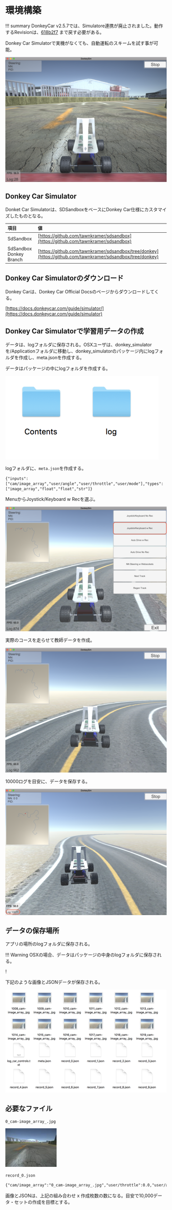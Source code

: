 # 環境構築

!!! summary
    DonkeyCar v2.5.7では、Simulatore連携が廃止されました。動作するRevisionは、[618b2f7](https://github.com/autorope/donkeycar/commit/618b2f78954b4cc7880365d518a1f24fdfe102ef) まで戻す必要がある。

Donkey Car Simulatorで実機がなくても、自動運転のスキームを試す事が可能。

![](./img/sim001.png)

## Donkey Car Simulator

Donket Car Simulatorは、SDSandboxをベースにDonkey Car仕様にカスタマイズしたものとなる。

|項目|値|
|:--|:--|
|SdSandbox|[https://github.com/tawnkramer/sdsandbox](https://github.com/tawnkramer/sdsandbox)|
|SdSandbox Donkey Branch|[https://github.com/tawnkramer/sdsandbox/tree/donkey](https://github.com/tawnkramer/sdsandbox/tree/donkey)|

## Donkey Car Simulatorのダウンロード

Donkey Carは、Donkey Car Official Docsのページからダウンロードしてくる。

[https://docs.donkeycar.com/guide/simulator/](https://docs.donkeycar.com/guide/simulator)

## Donkey Car Simulatorで学習用データの作成

データは、logフォルダに保存される。OSXユーザは、donkey_simulatorを/Applicationフォルダに移動し、donkey_simulatorのパッケージ内にlogフォルダを作成し、meta.jsonを作成する。

[](./img/sim005.png)

データはパッケージの中にlogフォルダを作成する。

![](./img/sim006.png)

logフォルダに、`meta.json`を作成する。

```
{"inputs":["cam/image_array","user/angle","user/throttle","user/mode"],"types":["image_array","float","float","str"]}
```

MenuからJoystick/Keyboard w Recを選ぶ。

![](./img/sim002.png)

実際のコースを走らせて教師データを作成。

![](./img/sim003.png)

10000ログを目安に、データを保存する。

![](./img/sim004.png)

## データの保存場所

アプリの場所のlogフォルダに保存される。

!!! Warning
	OSXの場合、データはパッケージの中身のlogフォルダに保存される。

!

下記のような画像とJSONデータが保存される。

![](./img/sim007.png)

## 必要なファイル


`0_cam-image_array_.jpg`

![](./img/0_cam-image_array_.jpg)

`record_0.json`

```xml
{"cam/image_array":"0_cam-image_array_.jpg","user/throttle":0.0,"user/angle":0.0,"user/mode":"user"}
```

画像とJSONは、上記の組み合わせ x 作成枚数の数になる。目安で10,000データ・セットの作成を目標とする。
